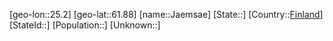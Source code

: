 ﻿---
location: [61.88,25.2]
type: City
tags:
- geo/City


SpocWebEntityId: 31235
isDeleted: false
confidential: public

---
[geo-lon::25.2]
[geo-lat::61.88]
[name::Jaemsae]
[State::]
[Country::[Finland](geo/Continent/Europe/Finland.md)]
[StateId::]
[Population::]
[Unknown::]

